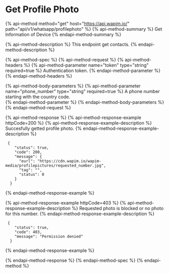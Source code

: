 # Get Profile Photo

{% api-method method="get" host="https://api.wapim.io/" path="api/v1/whatsapp/profilephoto" %}
{% api-method-summary %}
Get Information of Device
{% endapi-method-summary %}

{% api-method-description %}
This endpoint get contacts.
{% endapi-method-description %}

{% api-method-spec %}
{% api-method-request %}
{% api-method-headers %}
{% api-method-parameter name="token" type="string" required=true %}
Authentication token.
{% endapi-method-parameter %}
{% endapi-method-headers %}

{% api-method-body-parameters %}
{% api-method-parameter name="phone\_number" type="string" required=true %}
A phone number starting with the country code.  
{% endapi-method-parameter %}
{% endapi-method-body-parameters %}
{% endapi-method-request %}

{% api-method-response %}
{% api-method-response-example httpCode=200 %}
{% api-method-response-example-description %}
Succesfully getted profile photo.
{% endapi-method-response-example-description %}

```text
 {
    "status": true,
    "code": 200,
    "message": {
      "eurl": "https://cdn.wapim.io/wapim-media/profilepictures/requested_number.jpg",
      "tag": "",
      "status": 0
    }
  }
```
{% endapi-method-response-example %}

{% api-method-response-example httpCode=403 %}
{% api-method-response-example-description %}
Requested photo is blocked or no photo for this number.
{% endapi-method-response-example-description %}

```text
 {
    "status": true,
    "code": 403,
    "message": "Permission denied"
  }
```
{% endapi-method-response-example %}

{% endapi-method-response %}
{% endapi-method-spec %}
{% endapi-method %}

